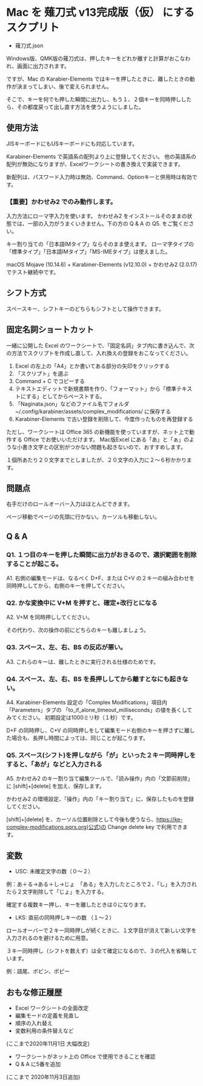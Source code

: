 # Mac を 薙刀式 v13完成版（仮） にするスクプリト

* 薙刀式.json

Windows版、QMK版の薙刀式は、押したキーをどれか離すと計算がおこなわれ、画面に出力されます。

ですが、Mac の Karabier-Elements ではキーを押したときに、離したときの動作が決まってしまい、後で変えられません。

そこで、キーを何でも押した瞬間に出力し、もう１、２個キーを同時押ししたら、その都度戻って出し直す方法を使うようにしました。

## 使用方法

JISキーボードにもUSキーボードにも対応しています。

Karabiner-Elements で英語系の配列より上に登録してください。
他の英語系の配列が無効になりますが、Excelワークシートの書き換えで実装できます。

新配列は、パスワード入力時は無効、Command、Optionキーと併用時は有効です。

### 【重要】かわせみ2 でのみ動作します。

入力方法にローマ字入力を使います。
かわせみ2 をインストールそのままの状態では、一部の入力がうまくいきません。下の方の Q & A の Q5. をご覧ください。

キー割り当ての「日本語IMタイプ」ならそのまま使えます。
ローマ字タイプの「標準タイプ」「日本語IMタイプ」「MS-IMEタイプ」は使えました。


macOS Mojave (10.14.6) + Karabiner-Elements (v12.10.0) + かわせみ2 (2.0.17) でテスト継続中です。

## シフト方式

スペースキー、シフトキーのどちらもシフトとして操作できます。

## 固定名詞ショートカット

一緒に公開した Excel のワークシートで、「固定名詞」タブ内に書き込んで、次の方法でスクリプトを作成し直して、入れ換えの登録をおこなってください。

1. Excel の左上の「A4」とか書いてある部分の矢印をクリックする
2. 「スクリプト」を選ぶ
3. Command + C でコピーする
4. テキストエディットで新規書類を作り、「フォーマット」から「標準テキストにする」としてからペーストする。
5. 「Naginata.json」などのファイル名でフォルダ ~/.config/karabiner/assets/complex_modifications/ に保存する
6. Karabiner-Elements で古い登録を削除して、今度作ったものを再登録する

ただし、ワークシートは Office 365 の新機能を使っていますが、ネット上で動作する Office でお使いいただけます。
Mac版Excel にある「あ」と「ぁ」のような小書き文字との区別がつかない問題も起きないので、おすすめします。

１個所あたり２０文字までとしましたが、２０文字の入力に２〜６秒かかります。

## 問題点

右手だけのロールオーバー入力はほとんどできます。

ページ移動でページの先頭に行かない。カーソルも移動しない。

## Q & A

### Q1. １つ目のキーを押した瞬間に出力がおきるので、選択範囲を削除することが起こる。

A1. 右側の編集モードは、なるべく D+F、または C+V の２キーの組み合わせを同時押ししてから、右側のキーを押してください。

### Q2. かな変換中に V+M を押すと、確定+改行とになる

A2. V+M を同時押ししてください。

その代わり、次の操作の前にどちらのキーも離しましょう。

### Q3. スペース、左、右、BS の反応が悪い。

A3. これらのキーは、離したときに実行される仕様のためです。

### Q4. スペース、左、右、BS を長押ししてから離すとなにも起きない。

A4. Karabiner-Elements 設定の「Complex Modifications」項目内「Parameters」タブの
「to_if_alone_timeout_milliseconds」の値を長くしてみてください。
初期設定は1000ミリ秒（１秒）です。

D+F の同時押し、C+V の同時押しをして編集モード右側のキーを押さずに離した場合も、長押し時間によっては、同じことが起こります。

### Q5. スペース(シフト)を押しながら「が」といった２キー同時押しをすると、「あが」などと入力される

A5. かわせみ2 のキー割り当て編集ツールで、「読み操作」内の「文節前削除」に [shift]+[delete] を加え、保存します。

かわせみ2 の環境設定、「操作」内の「キー割り当て」に、保存したものを登録してください。

[shift]+[delete] を、カーソル位置削除として今後も使うなら、https://ke-complex-modifications.pqrs.org(公式)の Change delete key で利用できます。

## 変数

* USC: 未確定文字の数（０〜２）

例：あ＋る→ある＋し→じょ　「ある」を入力したところで２、「し」を入力されたら２文字削除して「じょ」を入力する。

確定する複数キー押し、キーを離したときは０になります。

* LKS: 直前の同時押しキーの数 （１〜２）

ロールオーバーで２キー同時押しが続くときに、１文字目が消えて新しい文字を入力されるのを避けるために用意。

３キー同時押し（シフトを数えず）は全て確定になるので、３の代入を省略しています。

例：語尾、ボビン、ポピー

## おもな修正履歴

* Excel ワークシートの全面改定
* 編集モードの定義を見直し
* 順序の入れ替え
* 変数利用の条件替えなど

(ここまで2020年11月1日 大幅改定)

* ワークシートがネット上の Office で使用できることを確認
* Q & A に5番を追加

(ここまで 2020年11月3日追加)
